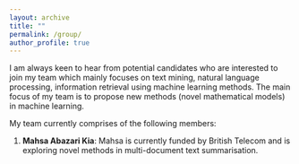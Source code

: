 ```yaml
---
layout: archive
title: ""
permalink: /group/
author_profile: true
---
```


I am always keen to hear from potential candidates who are interested to join my team which mainly focuses on text mining, natural language processing, information retrieval using machine learning methods. The main focus of my team is to propose new methods (novel mathematical models) in machine learning.

My team currently comprises of the following members:

1. **Mahsa Abazari Kia**: Mahsa is currently funded by British Telecom and is exploring novel methods in multi-document text summarisation.
